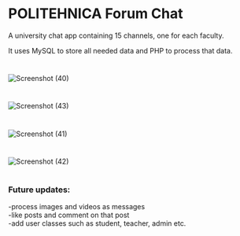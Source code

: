 # POLITEHNICA Forum Chat

A university chat app containing 15 channels, one for each faculty.

It uses MySQL to store all needed data and PHP to process that data.

#
![Screenshot (40)](https://github.com/user-attachments/assets/384199b6-b814-466f-b145-9d80ecaaf232)
#
![Screenshot (43)](https://github.com/user-attachments/assets/36ffa25e-8c06-485c-85f0-f715943f96a3)
#
![Screenshot (41)](https://github.com/user-attachments/assets/e6571abc-9275-43bd-97c8-996795b462d8)
#
![Screenshot (42)](https://github.com/user-attachments/assets/6ed352ce-e532-4598-a21e-ea319167c90a)
#

### Future updates:
-process images and videos as messages <br>
-like posts and comment on that post <br>
-add user classes such as student, teacher, admin etc. <br>

